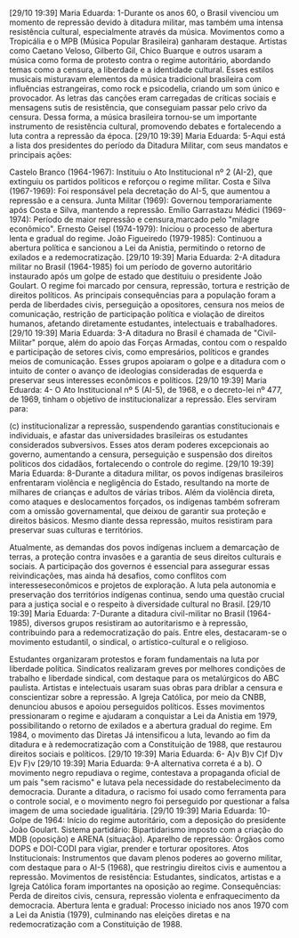 [29/10 19:39] Maria Eduarda: 1-Durante os anos 60, o Brasil vivenciou um momento de repressão devido à ditadura militar, mas também uma intensa resistência cultural, especialmente através da música. Movimentos como a Tropicália e o MPB (Música Popular Brasileira) ganharam destaque. Artistas como Caetano Veloso, Gilberto Gil, Chico Buarque e outros usaram a música como forma de protesto contra o regime autoritário, abordando temas como a censura, a liberdade e a identidade cultural.
Esses estilos musicais misturavam elementos da música tradicional brasileira com influências estrangeiras, como rock e psicodelia, criando um som único e provocador. As letras das canções eram carregadas de críticas sociais e mensagens sutis de resistência, que conseguiam passar pelo crivo da censura. Dessa forma, a música brasileira tornou-se um importante instrumento de resistência cultural, promovendo debates e fortalecendo a luta contra a repressão da época.
[29/10 19:39] Maria Eduarda: 5-Aqui está a lista dos presidentes do período da Ditadura Militar, com seus mandatos e principais ações:

Castelo Branco (1964-1967): Instituiu o Ato Institucional nº 2 (AI-2), que extinguiu os partidos políticos e reforçou o regime militar.
Costa e Silva (1967-1969): Foi responsável pela decretação do AI-5, que aumentou a repressão e a censura.
Junta Militar (1969): Governou temporariamente após Costa e Silva, mantendo a repressão.
Emílio Garrastazu Médici (1969-1974): Período de maior repressão e censura,marcado pelo "milagre econômico".
Ernesto Geisel (1974-1979): Iniciou o processo de abertura lenta e gradual do regime.
João Figueiredo (1979-1985): Continuou a abertura política e sancionou a Lei da Anistia, permitindo o retorno de exilados e a redemocratização.
[29/10 19:39] Maria Eduarda: 2-A ditadura militar no Brasil (1964-1985) foi um período de governo autoritário instaurado após um golpe de estado que destituiu o presidente João Goulart. O regime foi marcado por censura, repressão, tortura e restrição de direitos políticos. As principais consequências para a população foram a perda de liberdades civis, perseguição a opositores, censura nos meios de comunicação, restrição de participação política e violação de direitos humanos, afetando diretamente estudantes, intelectuais e trabalhadores.
[29/10 19:39] Maria Eduarda: 3-A ditadura no Brasil é chamada de "Civil-Militar" porque, além do apoio das Forças Armadas, contou com o respaldo e participação de setores civis, como empresários, políticos e grandes meios de comunicação. Esses grupos apoiaram o golpe e a ditadura com o intuito de conter o avanço de ideologias consideradas de esquerda e preservar seus interesses econômicos e políticos.
[29/10 19:39] Maria Eduarda: 4- O Ato Institucional nº 5 (AI-5), de 1968, e o decreto-lei nº 477, de 1969, tinham o objetivo de institucionalizar a repressão. Eles serviram para:

(c) institucionalizar a repressão, suspendendo garantias constitucionais e individuais, e afastar das universidades brasileiras os estudantes considerados subversivos. Esses atos deram poderes excepcionais ao governo, aumentando a censura, perseguição e suspensão dos direitos políticos dos cidadãos, fortalecendo o controle do regime.
[29/10 19:39] Maria Eduarda: 8-Durante a ditadura militar, os povos indígenas brasileiros enfrentaram violência e negligência do Estado, resultando na morte de milhares de crianças e adultos de várias tribos. Além da violência direta, como ataques e deslocamentos forçados, os indígenas também sofreram com a omissão governamental, que deixou de garantir sua proteção e direitos básicos. Mesmo diante dessa repressão, muitos resistiram para preservar suas culturas e territórios.

Atualmente, as demandas dos povos indígenas incluem a demarcação de terras, a proteção contra invasões e a garantia de seus direitos culturais e sociais. A participação dos governos é essencial para assegurar essas reivindicações, mas ainda há desafios, como conflitos com interesseseconômicos e projetos de exploração. A luta pela autonomia e preservação dos territórios indígenas continua, sendo uma questão crucial para a justiça social e o respeito à diversidade cultural no Brasil.
[29/10 19:39] Maria Eduarda: 7-Durante a ditadura civil-militar no Brasil (1964-1985), diversos grupos resistiram ao autoritarismo e à repressão, contribuindo para a redemocratização do país. Entre eles, destacaram-se o movimento estudantil, o sindical, o artístico-cultural e o religioso.

Estudantes organizaram protestos e foram fundamentais na luta por liberdade política.
Sindicatos realizaram greves por melhores condições de trabalho e liberdade sindical, com destaque para os metalúrgicos do ABC paulista.
Artistas e intelectuais usaram suas obras para driblar a censura e conscientizar sobre a repressão.
A Igreja Católica, por meio da CNBB, denunciou abusos e apoiou perseguidos políticos.
Esses movimentos pressionaram o regime e ajudaram a conquistar a Lei da Anistia em 1979, possibilitando o retorno de exilados e a abertura gradual do regime. Em 1984, o movimento das Diretas Já intensificou a luta, levando ao fim da ditadura e à redemocratização com a Constituição de 1988, que restaurou direitos sociais e políticos.
[29/10 19:39] Maria Eduarda: 6-
A)v
B)v
C)f
D)v
E)v
F)v
[29/10 19:39] Maria Eduarda: 9-A alternativa correta é a b). O movimento negro repudiava o regime, contestava a propaganda oficial de um país "sem racismo" e lutava pela necessidade do restabelecimento da democracia. Durante a ditadura, o racismo foi usado como ferramenta para o controle social, e o movimento negro foi perseguido por questionar a falsa imagem de uma sociedade igualitária.
[29/10 19:39] Maria Eduarda: 10-Golpe de 1964: Início do regime autoritário, com a deposição do presidente João Goulart.
Sistema partidário: Bipartidarismo imposto com a criação do MDB (oposição) e ARENA (situação).
Aparelho de repressão: Órgãos como DOPS e DOI-CODI para vigiar, prender e torturar opositores.
Atos Institucionais: Instrumentos que davam plenos poderes ao governo militar, com destaque para o AI-5 (1968), que restringiu direitos civis e aumentou a repressão.
Movimentos de resistência: Estudantes, sindicatos, artistas e a Igreja Católica foram importantes na oposição ao regime.
Consequências: Perda de direitos civis, censura, repressão violenta e enfraquecimento da democracia.
Abertura lenta e gradual: Processo iniciado nos anos 1970 com a Lei da Anistia (1979), culminando nas eleições diretas e na redemocratização com a Constituição de 1988.
